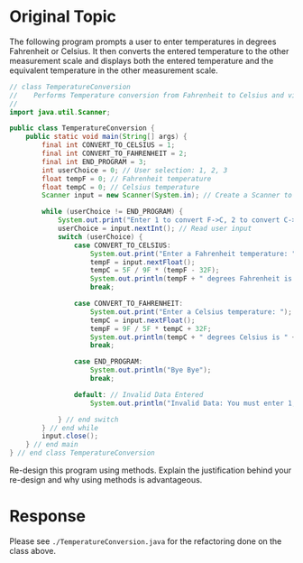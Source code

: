# Original Topic

The following program prompts a user to enter temperatures in degrees Fahrenheit or Celsius. It then converts the entered temperature to the other measurement scale and displays both the entered temperature and the equivalent temperature in the other measurement scale.

```java
// class TemperatureConversion
//    Performs Temperature conversion from Fahrenheit to Celsius and vice versa
//
import java.util.Scanner;

public class TemperatureConversion {
    public static void main(String[] args) {
        final int CONVERT_TO_CELSIUS = 1;
        final int CONVERT_TO_FAHRENHEIT = 2;
        final int END_PROGRAM = 3;
        int userChoice = 0; // User selection: 1, 2, 3
        float tempF = 0; // Fahrenheit temperature
        float tempC = 0; // Celsius temperature
        Scanner input = new Scanner(System.in); // Create a Scanner to obtain user input

        while (userChoice != END_PROGRAM) {
            System.out.print("Enter 1 to convert F->C, 2 to convert C->F, 3 to quit: ");
            userChoice = input.nextInt(); // Read user input
            switch (userChoice) {
                case CONVERT_TO_CELSIUS:
                    System.out.print("Enter a Fahrenheit temperature: ");
                    tempF = input.nextFloat();
                    tempC = 5F / 9F * (tempF - 32F);
                    System.out.println(tempF + " degrees Fahrenheit is " + tempC + " degrees Celsius");
                    break;

                case CONVERT_TO_FAHRENHEIT:
                    System.out.print("Enter a Celsius temperature: ");
                    tempC = input.nextFloat();
                    tempF = 9F / 5F * tempC + 32F;
                    System.out.println(tempC + " degrees Celsius is " + tempF + " degrees Fahrenheit");
                    break;

                case END_PROGRAM:
                    System.out.println("Bye Bye");
                    break;

                default: // Invalid Data Entered
                    System.out.println("Invalid Data: You must enter 1, 2, or 3");

            } // end switch
        } // end while
        input.close();
    } // end main
} // end class TemperatureConversion
```

Re-design this program using methods. Explain the justification behind your re-design and why using methods is advantageous.

# Response

Please see `./TemperatureConversion.java` for the refactoring done on the class above.